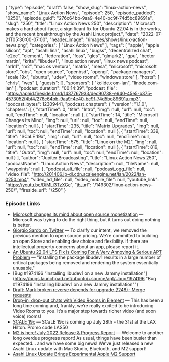 {
  "type": "episode",
  "draft": false,
  "show_slug": "linux-action-news",
  "show_name": "Linux Action News",
  "episode": 250,
  "episode_padded": "0250",
  "episode_guid": "276c64bb-9aa9-4e40-bc9f-74d5bc89691a",
  "slug": "250",
  "title": "Linux Action News 250",
  "description": "Microsoft makes a hard about-face, a significant fix for Ubuntu 22.04 is in the works, and the recent breakthrough by the Asahi Linux project.",
  "date": "2022-07-21T05:30:00-07:00",
  "header_image": "/images/shows/linux-action-news.png",
  "categories": [
    "Linux Action News"
  ],
  "tags": [
    "apple",
    "apple silicon",
    "apt",
    "asahi lina",
    "asahi linux",
    "bugss",
    "decentralized chat",
    "e2ee",
    "element",
    "federation",
    "foss",
    "gles",
    "glmark2",
    "gpu",
    "hector martin",
    "krita",
    "libudev1",
    "linux action news",
    "linux news podcast",
    "m1n1",
    "m2",
    "mac os ventura",
    "matrix",
    "mesa",
    "microsoft",
    "microsoft store",
    "obs",
    "open source",
    "openbsd",
    "opengl",
    "package managers",
    "scale 19x",
    "ubuntu",
    "udev",
    "video rooms",
    "windows store"
  ],
  "hosts": [
    "chris",
    "wes"
  ],
  "guests": [],
  "sponsors": [
    "kolide.com-lan",
    "linode.com-lan"
  ],
  "podcast_duration": "00:14:39",
  "podcast_file": "https://aphid.fireside.fm/d/1437767933/dec90738-e640-45e5-b375-4573052f4bf4/276c64bb-9aa9-4e40-bc9f-74d5bc89691a.mp3",
  "podcast_bytes": 12309441,
  "podcast_chapters": {
    "version": "1.1.0",
    "chapters": [
      {
        "startTime": 0,
        "title": "Intro",
        "img": null,
        "url": null,
        "toc": null,
        "endTime": null,
        "location": null
      },
      {
        "startTime": 14,
        "title": "Microsoft Changes Its Mind",
        "img": null,
        "url": null,
        "toc": null,
        "endTime": null,
        "location": null
      },
      {
        "startTime": 235,
        "title": "Matrix Upgrades",
        "img": null,
        "url": null,
        "toc": null,
        "endTime": null,
        "location": null
      },
      {
        "startTime": 339,
        "title": "SCaLE 19x",
        "img": null,
        "url": null,
        "toc": null,
        "endTime": null,
        "location": null
      },
      {
        "startTime": 575,
        "title": "Linux on the M2",
        "img": null,
        "url": null,
        "toc": null,
        "endTime": null,
        "location": null
      },
      {
        "startTime": 819,
        "title": "Outro",
        "img": null,
        "url": null,
        "toc": null,
        "endTime": null,
        "location": null
      }
    ],
    "author": "Jupiter Broadcasting",
    "title": "Linux Action News 250",
    "podcastName": "Linux Action News",
    "description": null,
    "fileName": null,
    "waypoints": null
  },
  "podcast_alt_file": null,
  "podcast_ogg_file": null,
  "video_file": "http://201406.jb-dl.cdn.scaleengine.net/lan/2022/lan-0250.mp4",
  "video_hd_file": null,
  "video_mobile_file": null,
  "youtube_link": "https://youtu.be/DiMLi3TzXGc",
  "jb_url": "/149302/linux-action-news-250/",
  "fireside_url": "/250"
}


### Episode Links

  * [Microsoft changes its mind about open source monetization](https://www.pcgamer.com/microsoft-store-u-turn-open-source/ "Microsoft changes its mind about open source monetization") — Microsoft was trying to do the right thing, but it turns out doing nothing is better.
  * [Giorgio Sardo on Twitter](https://twitter.com/gisardo/status/1549055495243194371 "Giorgio Sardo on Twitter") — To clarify our intent, we removed the previous mention to open source pricing. We're committed to building an open Store and enabling dev choice and flexibility. If there are intellectual property concerns about an app, please report it.
  * [An Ubuntu 22.04 LTS Fix Is Coming For A Very Annoying & Serious APT Problem](https://www.phoronix.com/scan.php?page=news_item&px=Ubuntu-22.04-APT-Breaks-Things "An Ubuntu 22.04 LTS Fix Is Coming For A Very Annoying & Serious APT Problem") — "installing the package libudev1 results in a large number of critical packages being removed and rendering the system essentially unusable."
  * [Bug #1974196 “Installing libudev1 on a new Jammy installation"](https://bugs.launchpad.net/ubuntu/+source/apt/+bug/1974196 "Bug #1974196 “Installing libudev1 on a new Jammy installation"")
  * [Draft: Mark broken reverse depends for upgrade (!248) · Merge requests](https://salsa.debian.org/apt-team/apt/-/merge_requests/248 "Draft: Mark broken reverse depends for upgrade \(!248\) · Merge requests")
  * [Drop-in, drop-out chats with Video Rooms in Element](https://element.io/blog/drop-in-drop-out-chats-with-video-rooms-and-a-new-search-experience "Drop-in, drop-out chats with Video Rooms in Element") — This has been a long time coming and, frankly, we’re really excited to be introducing Video Rooms to you. It’s a major step towards richer video (and soon voice) rooms!
  * [SCALE 19x](https://www.socallinuxexpo.org/blog/scale-19x-and-covid-19 "SCALE 19x") — SCaLE 19x is coming up July 28th - the 31st at the LAX Hilton. Promo code LAS50
  * [M2 is here! July 2022 Release & Progress Report](https://asahilinux.org/2022/07/july-2022-release/ "M2 is here! July 2022 Release & Progress Report") — Welcome to another long overdue progress report! As usual, things have been busier than expected… and we have some big news! We’ve just released a new Asahi Linux update with Mac Studio, Bluetooth, and M2 support!
  * [Asahi Linux Update Brings Experimental Apple M2 Support](https://www.phoronix.com/scan.php?page=news_item&px=Asahi-Linux-Apple-M2-Initial "Asahi Linux Update Brings Experimental Apple M2 Support")


